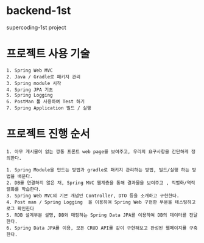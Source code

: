 # backend-1st
supercoding-1st project

# **프로젝트 사용 기술**
    1. Spring Web MVC
    2. Java / Gradle로 패키지 관리
    3. Spring module 시작
    4. Spring JPA 기초
    5. Spring Logging
    6. PostMan 툴 사용하여 Test 하기
    7. Spring Application 빌드 / 실행
# **프로젝트 진행 순서**
    1. 아무 게시물이 없는 깡통 프론트 web page를 보여주고, 우리의 요구사항을 간단하게 정의한다.
    
    1. Spring Module을 만드는 방법과 gradle로 패키지 관리하는 방법, 빌드/실행 하는 방법을 배운다.
    2. DB를 연결하지 않은 채, Spring MVC 웹계층을 통해 결과물을 보여주고 , 직렬화/역직렬화를 학습한다.
    3. Spring Web MVC의 기본 개념인 Controller, DTO 등을 소개하고 구현한다.
    4. Post man / Spring Logging  을 이용하여 Spring Web 구현한 부분을 테스팅하고 로그 확인한다
    5. RDB 설계부분 설명, DB와 매핑하는 Spring Data JPA를 이용하여 DB의 데이터를 전달한다.
    6. Spring Data JPA를 이용, 모든 CRUD API를 같이 구현해보고 완성된 웹페이지를 구축한다.
